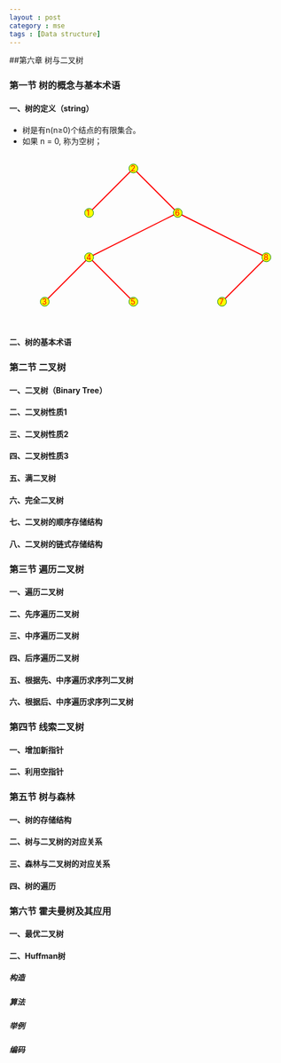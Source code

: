 ```yaml
---
layout : post
category : mse
tags : [Data structure]
--- 
```

##第六章 树与二叉树 

### **第一节 树的概念与基本术语**  

####  一、树的定义（string）  

*  树是有n(n≥0)个结点的有限集合。
*  如果 n = 0, 称为空树；
<svg width="480" height="320"><line x1="200" y1="40" x2="120" y2="120" style="stroke: #ff0000; stroke-width: 2;"></line><line x1="200" y1="40" x2="280" y2="120" style="stroke: #ff0000; stroke-width: 2;"></line><circle cx="200" cy="40" r="8" stroke="green" stroke-width="1" fill="yellow"></circle><text x="195" y="45" fill="red">2</text><circle cx="120" cy="120" r="8" stroke="green" stroke-width="1" fill="yellow"></circle><text x="115" y="125" fill="red">1</text><line x1="280" y1="120" x2="120" y2="200" style="stroke: #ff0000; stroke-width: 2;"></line><line x1="280" y1="120" x2="440" y2="200" style="stroke: #ff0000; stroke-width: 2;"></line><circle cx="280" cy="120" r="8" stroke="green" stroke-width="1" fill="yellow"></circle><text x="275" y="125" fill="red">6</text><line x1="120" y1="200" x2="40" y2="280" style="stroke: #ff0000; stroke-width: 2;"></line><line x1="120" y1="200" x2="200" y2="280" style="stroke: #ff0000; stroke-width: 2;"></line><circle cx="120" cy="200" r="8" stroke="green" stroke-width="1" fill="yellow"></circle><text x="115" y="205" fill="red">4</text><line x1="440" y1="200" x2="360" y2="280" style="stroke: #ff0000; stroke-width: 2;"></line><circle cx="440" cy="200" r="8" stroke="green" stroke-width="1" fill="yellow"></circle><text x="435" y="205" fill="red">8</text><circle cx="40" cy="280" r="8" stroke="green" stroke-width="1" fill="yellow"></circle><text x="35" y="285" fill="red">3</text><circle cx="200" cy="280" r="8" stroke="green" stroke-width="1" fill="yellow"></circle><text x="195" y="285" fill="red">5</text><circle cx="360" cy="280" r="8" stroke="green" stroke-width="1" fill="yellow"></circle><text x="355" y="285" fill="red">7</text></svg>

####  二、树的基本术语  

### **第二节 二叉树**  

####  一、二叉树（Binary Tree）   

####  二、二叉树性质1    

####  三、二叉树性质2  

####  四、二叉树性质3  
        
####  五、满二叉树  

####  六、完全二叉树  

####  七、二叉树的顺序存储结构  

####  八、二叉树的链式存储结构  

### **第三节 遍历二叉树**  

####  一、遍历二叉树   

#### 二、先序遍历二叉树  

#### 三、中序遍历二叉树  

#### 四、后序遍历二叉树  

#### 五、根据先、中序遍历求序列二叉树

#### 六、根据后、中序遍历求序列二叉树  

### **第四节 线索二叉树**  

####  一、增加新指针  

####  二、利用空指针  

### **第五节 树与森林**  

####  一、树的存储结构  

####  二、树与二叉树的对应关系  

####  三、森林与二叉树的对应关系  

####  四、树的遍历    

### **第六节 霍夫曼树及其应用**  

####  一、最优二叉树  

####  二、Huffman树

##### 构造  

##### 算法  
  
##### 举例   
  
##### 编码     
 
  
